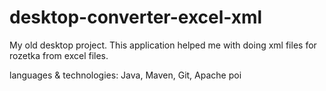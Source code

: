 # desktop-converter-excel-xml
My old desktop project. This application helped me with doing xml files for rozetka from excel files.

languages & technologies: Java, Maven, Git, Apache poi
